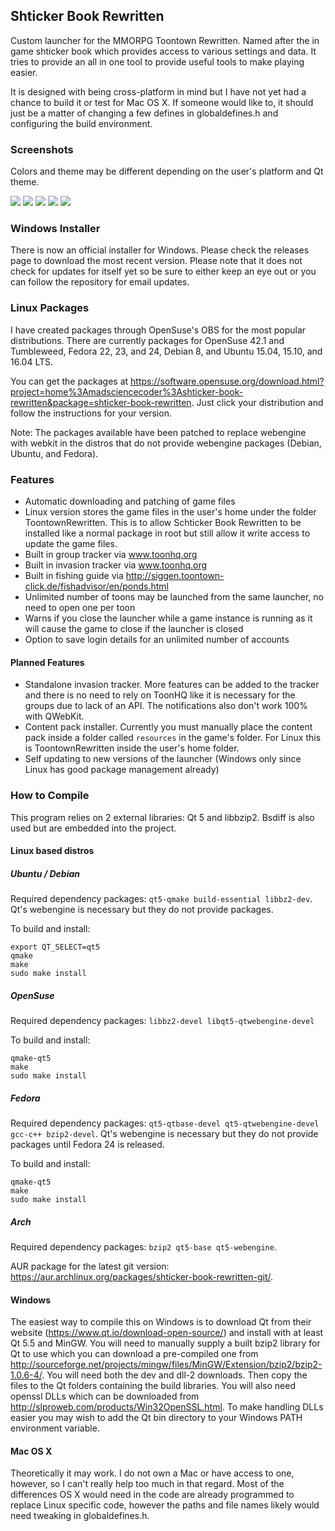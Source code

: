 ## Shticker Book Rewritten

Custom launcher for the MMORPG Toontown Rewritten.  Named after the in game shticker book which provides access to various settings and data.  It tries to provide an all in one tool to provide useful tools to make playing easier.

It is designed with being cross-platform in mind but I have not yet had a chance to build it or test for Mac OS X.  If someone would like to, it should just be a matter of changing a few defines in globaldefines.h and configuring the build environment.

### Screenshots

Colors and theme may be different depending on the user's platform and Qt theme.

![](https://raw.githubusercontent.com/madsciencecoder/Shticker-Book-Rewritten/master/pictures/launcher-tab.png)
![](https://raw.githubusercontent.com/madsciencecoder/Shticker-Book-Rewritten/master/pictures/groups-tab.png)
![](https://raw.githubusercontent.com/madsciencecoder/Shticker-Book-Rewritten/master/pictures/invasions-tab.png)
![](https://raw.githubusercontent.com/madsciencecoder/Shticker-Book-Rewritten/master/pictures/fishing-tab.png)
![](https://raw.githubusercontent.com/madsciencecoder/Shticker-Book-Rewritten/master/pictures/about-tab.png)

### Windows Installer

There is now an official installer for Windows.  Please check the releases page to download the most recent version.  Please note that it does not check for updates for itself yet so be sure to either keep an eye out or you can follow the repository for email updates.

### Linux Packages

I have created packages through OpenSuse's OBS for the most popular distributions.  There are currently packages for OpenSuse 42.1 and Tumbleweed, Fedora 22, 23, and 24, Debian 8, and Ubuntu 15.04, 15.10, and 16.04 LTS.

You can get the packages at https://software.opensuse.org/download.html?project=home%3Amadsciencecoder%3Ashticker-book-rewritten&package=shticker-book-rewritten.  Just click your distribution and follow the instructions for your version.

Note: The packages available have been patched to replace webengine with webkit in the distros that do not provide webengine packages (Debian, Ubuntu, and Fedora).

### Features

* Automatic downloading and patching of game files
* Linux version stores the game files in the user's home under the folder ToontownRewritten.  This is to allow Schticker Book Rewritten to be installed like a normal package in root but still allow it write access to update the game files.
* Built in group tracker via www.toonhq.org
* Built in invasion tracker via www.toonhq.org
* Built in fishing guide via http://siggen.toontown-click.de/fishadvisor/en/ponds.html
* Unlimited number of toons may be launched from the same launcher, no need to open one per toon
* Warns if you close the launcher while a game instance is running as it will cause the game to close if the launcher is closed
* Option to save login details for an unlimited number of accounts

#### Planned Features

* Standalone invasion tracker.  More features can be added to the tracker and there is no need to rely on ToonHQ like it is necessary for the groups due to lack of an API.  The notifications also don't work 100% with QWebKit.
* Content pack installer.  Currently you must manually place the content pack inside a folder called `resources` in the game's folder.  For Linux this is ToontownRewritten inside the user's home folder.
* Self updating to new versions of the launcher (Windows only since Linux has good package management already)

### How to Compile

This program relies on 2 external libraries: Qt 5 and libbzip2.  Bsdiff is also used but are embedded into the project.

#### Linux based distros

##### Ubuntu / Debian

Required dependency packages: `qt5-qmake build-essential libbz2-dev`.  Qt's webengine is necessary but they do not provide packages.

To build and install:
```
export QT_SELECT=qt5
qmake
make
sudo make install
```

##### OpenSuse

Required dependency packages: `libbz2-devel libqt5-qtwebengine-devel`

To build and install:
```
qmake-qt5
make
sudo make install
````

##### Fedora

Required dependency packages: `qt5-qtbase-devel qt5-qtwebengine-devel gcc-c++ bzip2-devel`.  Qt's webengine is necessary but they do not provide packages until Fedora 24 is released.

To build and install:
```
qmake-qt5
make
sudo make install
````

##### Arch

Required dependency packages: `bzip2 qt5-base qt5-webengine`.

AUR package for the latest git version: https://aur.archlinux.org/packages/shticker-book-rewritten-git/.

#### Windows

The easiest way to compile this on Windows is to download Qt from their website (https://www.qt.io/download-open-source/) and install with at least Qt 5.5 and MinGW.  You will need to manually supply a built bzip2 library for Qt to use which you can download a pre-compiled one from http://sourceforge.net/projects/mingw/files/MinGW/Extension/bzip2/bzip2-1.0.6-4/.  You will need both the dev and dll-2 downloads.  Then copy the files to the Qt folders containing the build libraries.  You will also need openssl DLLs which can be downloaded from http://slproweb.com/products/Win32OpenSSL.html.  To make handling DLLs easier you may wish to add the Qt bin directory to your Windows PATH environment variable.

#### Mac OS X

Theoretically it may work.  I do not own a Mac or have access to one, however, so I can't really help too much in that regard.  Most of the differences OS X would need in the code are already programmed to replace Linux specific code, however the paths and file names likely would need tweaking in globaldefines.h. 
